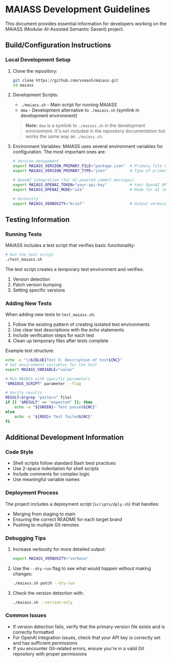 # MAIASS Development Guidelines

This document provides essential information for developers working on the MAIASS (Modular AI-Assisted Semantic Savant) project.

## Build/Configuration Instructions

### Local Development Setup

1. Clone the repository:
   ```bash
   git clone https://github.com/vsmash/maiass.git
   cd maiass
   ```

2. Development Scripts:
   - `./maiass.sh` - Main script for running MAIASS
   - `dma` - Development alternative to `./maiass.sh` (symlink in development environment)
   
   > **Note:** `dma` is a symlink to `./maiass.sh` in the development environment. It's not included in the repository documentation but works the same way as `./maiass.sh`.

3. Environment Variables:
   MAIASS uses several environment variables for configuration. The most important ones are:
   
   ```bash
   # Version management
   export MAIASS_VERSION_PRIMARY_FILE="package.json"  # Primary file containing version
   export MAIASS_VERSION_PRIMARY_TYPE="json"          # Type of primary version file
   
   # OpenAI integration (for AI-powered commit messages)
   export MAIASS_OPENAI_TOKEN="your-api-key"          # Your OpenAI API key
   export MAIASS_OPENAI_MODE="ask"                    # Mode for AI integration (ask, auto, off)
   
   # Verbosity
   export MAIASS_VERBOSITY="brief"                    # Output verbosity (brief, normal, verbose)
   ```

## Testing Information

### Running Tests

MAIASS includes a test script that verifies basic functionality:

```bash
# Run the test script
./test_maiass.sh
```

The test script creates a temporary test environment and verifies:
1. Version detection
2. Patch version bumping
3. Setting specific versions

### Adding New Tests

When adding new tests to `test_maiass.sh`:

1. Follow the existing pattern of creating isolated test environments
2. Use clear test descriptions with the echo statements
3. Include verification steps for each test
4. Clean up temporary files after tests complete

Example test structure:

```bash
echo -e "\n${BLUE}Test X: Description of test${NC}"
# Set environment variables for the test
export MAIASS_VARIABLE="value"

# Run MAIASS with specific parameters
"$MAIASS_SCRIPT" parameter --flag

# Verify results
RESULT=$(grep "pattern" file)
if [[ "$RESULT" == "expected" ]]; then
    echo -e "${GREEN}✓ Test passed${NC}"
else
    echo -e "${RED}✗ Test failed${NC}"
fi
```

## Additional Development Information

### Code Style

- Shell scripts follow standard Bash best practices
- Use 2-space indentation for shell scripts
- Include comments for complex logic
- Use meaningful variable names

### Deployment Process

The project includes a deployment script (`scripts/dply.sh`) that handles:
- Merging from staging to main
- Ensuring the correct README for each target brand
- Pushing to multiple Git remotes

### Debugging Tips

1. Increase verbosity for more detailed output:
   ```bash
   export MAIASS_VERBOSITY="verbose"
   ```

2. Use the `--dry-run` flag to see what would happen without making changes:
   ```bash
   ./maiass.sh patch --dry-run
   ```

3. Check the version detection with:
   ```bash
   ./maiass.sh --version-only
   ```

### Common Issues

- If version detection fails, verify that the primary version file exists and is correctly formatted
- For OpenAI integration issues, check that your API key is correctly set and has sufficient permissions
- If you encounter Git-related errors, ensure you're in a valid Git repository with proper permissions
